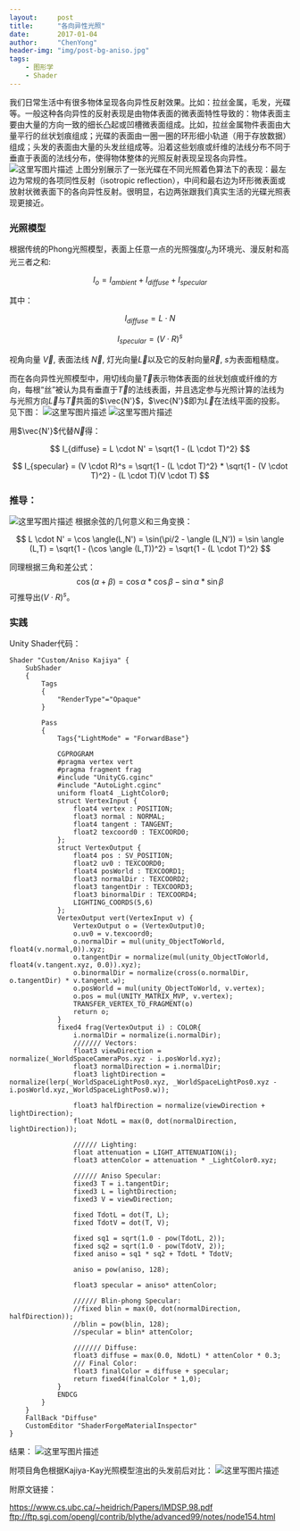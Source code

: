 ```yaml
---
layout:     post
title:      "各向异性光照"
date:       2017-01-04
author:     "ChenYong"
header-img: "img/post-bg-aniso.jpg"
tags:
    - 图形学
    - Shader
---
```


我们日常生活中有很多物体呈现各向异性反射效果。比如：拉丝金属，毛发，光碟等。一般这种各向异性的反射表现是由物体表面的微表面特性导致的：物体表面主要由大量的方向一致的细长凸起或凹槽微表面组成。比如，拉丝金属物件表面由大量平行的丝状划痕组成；光碟的表面由一圈一圈的环形细小轨道（用于存放数据）组成；头发的表面由大量的头发丝组成等。沿着这些划痕或纤维的法线分布不同于垂直于表面的法线分布，使得物体整体的光照反射表现呈现各向异性。
![这里写图片描述](/img/in-post/aniso/aniso1.jpg)
上图分别展示了一张光碟在不同光照着色算法下的表现：最左边为常规的各项同性反射（isotropic reflection），中间和最右边为环形微表面或放射状微表面下的各向异性反射。很明显，右边两张跟我们真实生活的光碟光照表现更接近。

### 光照模型
根据传统的Phong光照模型，表面上任意一点的光照强度$I_{o}$为环境光、漫反射和高光三者之和:

$$
	I_{o} = I_{ambient} + I_{diffuse} + I_{specular}
$$

其中：

$$
	I_{diffuse} = L \cdot N
$$

$$
	I_{specular} = (V \cdot R)^s
$$

视角向量 $\vec{V}$, 表面法线 $\vec{N}$, 灯光向量$\vec{L}$以及它的反射向量$\vec{R}$, $s$为表面粗糙度。

而在各向异性光照模型中，用切线向量$\vec{T}$表示物体表面的丝状划痕或纤维的方向，每根“丝”被认为具有垂直于$\vec{T}$的法线表面，并且选定参与光照计算的法线为与光照方向$\vec{L}$与$\vec{T}$共面的$\vec{N'}$，$\vec{N'}$即为$\vec{L}$在法线平面的投影。见下图：
![这里写图片描述](/img/in-post/aniso/aniso2.jpg)
![这里写图片描述](/img/in-post/aniso/aniso3.jpg)

用$\vec{N'}$代替$\vec{N}$得：

$$
	I_{diffuse} = L \cdot N'  = \sqrt{1 - (L \cdot T)^2}
$$

$$
	I_{specular} = (V \cdot R)^s = \sqrt{1 - (L \cdot T)^2} * \sqrt{1 - (V \cdot T)^2} - (L \cdot T)(V \cdot T)
$$

### 推导：
![这里写图片描述](/img/in-post/aniso/aniso4.jpg)
根据余弦的几何意义和三角变换：

$$
	L \cdot N' = \cos \angle(L,N') = \sin(\pi/2 - \angle (L,N')) = \sin \angle (L,T) = \sqrt{1 - (\cos \angle (L,T))^2} = \sqrt{1 - (L \cdot T)^2}
$$

同理根据三角和差公式：
$$
	\cos (\alpha + \beta) = \cos \alpha * \cos \beta - \sin \alpha * \sin \beta 
$$
可推导出$(V \cdot R)^s$。

### 实践
Unity Shader代码：

```
Shader "Custom/Aniso Kajiya" {
	SubShader 
	{
		Tags 
		{
			"RenderType"="Opaque"
		}
       
		Pass
		{
			Tags{"LightMode" = "ForwardBase"}

			CGPROGRAM
			#pragma vertex vert
			#pragma fragment frag
			#include "UnityCG.cginc"
			#include "AutoLight.cginc"
			uniform float4 _LightColor0;
			struct VertexInput {
				float4 vertex : POSITION;
				float3 normal : NORMAL;
				float4 tangent : TANGENT;
				float2 texcoord0 : TEXCOORD0;
			};
			struct VertexOutput {
				float4 pos : SV_POSITION;
				float2 uv0 : TEXCOORD0;
				float4 posWorld : TEXCOORD1;
				float3 normalDir : TEXCOORD2;
				float3 tangentDir : TEXCOORD3;
				float3 binormalDir : TEXCOORD4;
				LIGHTING_COORDS(5,6)
			};
			VertexOutput vert(VertexInput v) {
				VertexOutput o = (VertexOutput)0;
				o.uv0 = v.texcoord0;
				o.normalDir = mul(unity_ObjectToWorld, float4(v.normal,0)).xyz;
				o.tangentDir = normalize(mul(unity_ObjectToWorld, float4(v.tangent.xyz, 0.0)).xyz);
				o.binormalDir = normalize(cross(o.normalDir, o.tangentDir) * v.tangent.w);
				o.posWorld = mul(unity_ObjectToWorld, v.vertex);
				o.pos = mul(UNITY_MATRIX_MVP, v.vertex);
				TRANSFER_VERTEX_TO_FRAGMENT(o)
				return o;
			}
			fixed4 frag(VertexOutput i) : COLOR{
				i.normalDir = normalize(i.normalDir);
				/////// Vectors:
				float3 viewDirection = normalize(_WorldSpaceCameraPos.xyz - i.posWorld.xyz);
				float3 normalDirection = i.normalDir;
				float3 lightDirection = normalize(lerp(_WorldSpaceLightPos0.xyz, _WorldSpaceLightPos0.xyz - i.posWorld.xyz,_WorldSpaceLightPos0.w));
				
				float3 halfDirection = normalize(viewDirection + lightDirection);
				float NdotL = max(0, dot(normalDirection, lightDirection));

				////// Lighting:
				float attenuation = LIGHT_ATTENUATION(i);
				float3 attenColor = attenuation * _LightColor0.xyz;				
				
				////// Aniso Specular:
				fixed3 T = i.tangentDir;
				fixed3 L = lightDirection;
				fixed3 V = viewDirection;

				fixed TdotL = dot(T, L);
				fixed TdotV = dot(T, V);

				fixed sq1 = sqrt(1.0 - pow(TdotL, 2));
				fixed sq2 = sqrt(1.0 - pow(TdotV, 2));
				fixed aniso = sq1 * sq2 + TdotL * TdotV;

				aniso = pow(aniso, 128);

				float3 specular = aniso* attenColor;

				////// Blin-phong Specular:
				//fixed blin = max(0, dot(normalDirection, halfDirection));
				//blin = pow(blin, 128);
				//specular = blin* attenColor;

				/////// Diffuse:
				float3 diffuse = max(0.0, NdotL) * attenColor * 0.3;
				/// Final Color:
				float3 finalColor = diffuse + specular;
				return fixed4(finalColor * 1,0);
			}
			ENDCG
		}
	}
	FallBack "Diffuse"
	CustomEditor "ShaderForgeMaterialInspector"
}

```
结果：
![这里写图片描述](/img/in-post/aniso/aniso5.jpg)

附项目角色根据Kajiya-Kay光照模型渲出的头发前后对比：
![这里写图片描述](/img/in-post/aniso/aniso6.jpg)


附原文链接：

https://www.cs.ubc.ca/~heidrich/Papers/IMDSP.98.pdf
ftp://ftp.sgi.com/opengl/contrib/blythe/advanced99/notes/node154.html